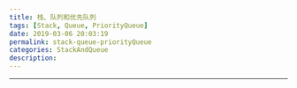 ```yaml
---
title: 栈、队列和优先队列
tags: [Stack, Queue, PriorityQueue]
date: 2019-03-06 20:03:19
permalink: stack-queue-priorityQueue
categories: StackAndQueue
description:
---
```

<p class="description"></p>


<!-- more -->



<hr />